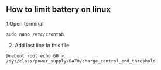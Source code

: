 ## How to limit battery on linux

1.Open terminal
```
sudo nano /etc/crontab
```

2. Add last line in this file
```
@reboot root echo 60 > /sys/class/power_supply/BAT0/charge_control_end_threshold
```
